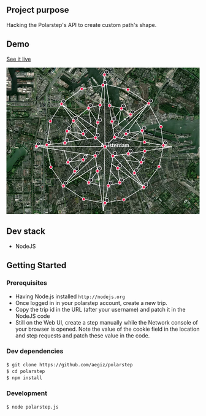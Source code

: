 ## Project purpose

Hacking the Polarstep's API to create custom path's shape.

## Demo

[See it live](https://www.polarsteps.com/oncleernest/3746713-polarstep-job-application)

![demo](data/demo.png)

## Dev stack

-  NodeJS

## Getting Started

### Prerequisites

-  Having Node.js installed `http://nodejs.org`
-  Once logged in in your polarstep account, create a new trip.
-  Copy the trip id in the URL (after your username) and patch it in the NodeJS code
-  Still on the Web UI, create a step manually while the Network console of your browser is opened. Note the value of the cookie field in the location and step requests and patch these value in the code.

### Dev dependencies

```sh
$ git clone https://github.com/aegiz/polarstep
$ cd polarstep
$ npm install

```

### Development

```sh
$ node polarstep.js
```
